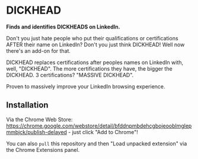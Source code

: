 # DICKHEAD

**Finds and identifies DICKHEADS on LinkedIn.**

Don't you just hate people who put their qualifications or certifications AFTER their name on LinkedIn? Don't you just think DICKHEAD! Well now there's an add-on for that.

DICKHEAD replaces certifications after peoples names on LinkedIn with, well, "DICKHEAD". The more certifications they have, the bigger the DICKHEAD. 3 certifications? "MASSIVE DICKHEAD".

Proven to massively improve your LinkedIn browsing experience.

## Installation

Via the Chrome Web Store: https://chrome.google.com/webstore/detail/bfddnpmbdehcgbojeooblmglepmmbjck/publish-delayed - just click "Add to Chrome"!

You can also `pull` this repository and then "Load unpacked extension" via the Chrome Extensions panel.
